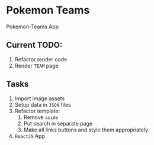 # Pokemon Teams
Pokemon-Teams App

## Current TODO:

1. Refactor render code
1. Render `TEAM` page

## Tasks

1. Import image assets
2. Setup data in `JSON` files
3. Refactor template:
   1. Remove `aside`
   2. Put search in separate page
   3. Make all links buttons and style them appropriately
4. `ReactJS` App
